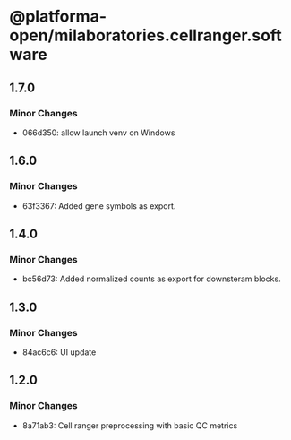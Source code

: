 # @platforma-open/milaboratories.cellranger.software

## 1.7.0

### Minor Changes

- 066d350: allow launch venv on Windows

## 1.6.0

### Minor Changes

- 63f3367: Added gene symbols as export.

## 1.4.0

### Minor Changes

- bc56d73: Added normalized counts as export for downsteram blocks.

## 1.3.0

### Minor Changes

- 84ac6c6: UI update

## 1.2.0

### Minor Changes

- 8a71ab3: Cell ranger preprocessing with basic QC metrics
